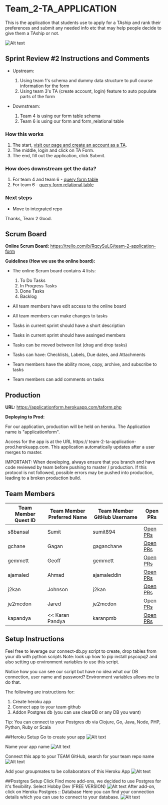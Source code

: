 # Team_2-TA_APPLICATION
This is the application that students use to apply for a TAship and rank their preferences and submit any needed info etc that may help people decide to give them a TAship or not. 

![Alt text](https://github.com/UWaterlooMSCI342/Team_2-TA_APPLICATION/blob/master/img/team2_deezed.png "Team 2")

## Sprint Review #2 Instructions and Comments

* Upstream:
	1. Using team 1's schema and dummy data structure to pull course information for the form
	2. Using team 3's TA (create account, login) feature to auto populate parts of the form

* Downstream:
	1. Team 4 is using our form table schema 
	2. Team 6 is using our form and form_relational table 

### How this works
1. The start, [visit our page and create an account as a TA](https://applicationform.herokuapp.com/index.php).
2. The middle, login and click on TA Form.
3. The end, fill out the application, click Submit.

### How does downstream get the data?
1. For team 4 and team 6 - [query form table](https://applicationform.herokuapp.com/includes/query_form.php)
2. For team 6 - [query form relational table](https://applicationform.herokuapp.com/includes/query_form_relational.php)


### Next steps
* Move to integrated repo

Thanks,
Team 2 Good.



## Scrum Board
**Online Scrum Board:**  https://trello.com/b/RqcySuLG/team-2-application-form

**Guidelines (How we use the online board):**

* The online Scrum board contains 4 lists: 

	1. To Do Tasks
	2. In Progress Tasks
	3. Done Tasks
	4. Backlog
	
* All team members have edit access to the online board

* All team members can make changes to tasks

* Tasks in current sprint should have a short description

* Tasks in current sprint should have assinged members

* Tasks can be moved between list (drag and drop tasks)

* Tasks can have: Checklists, Labels, Due dates, and Attachments

* Team members have the ability move, copy, archive, and subscribe to tasks

* Team members can add comments on tasks


## Production
**URL:** https://applicationform.herokuapp.com/taform.php

**Deploying to Prod:**

For our application, production will be held on heroku. The Application name is "applicationform".

Access for the app is at the URL https:// team-2-ta-application-prod.herokuapp.com. This application automatically updates after a user merges to master. 


IMPORTANT: When developing, always ensure that you branch and have code reviewed by team before pushing to master / production. If this protocol is not followed, possible errors may be pushed into production, leading to a broken production build.

## Team Members
| Team Member Quest ID  | Team Member Preferred Name | Team Member GitHub Username | Open PRs |
| --------------------- | -------------------------- | --------------------------- | -------- |
| s8bansal | Sumit |sumit894| [Open PRs](https://github.com/Team_2-TA_APPLICATION/pulls/sumit894) |
| gchane | Gagan | gaganchane | [Open PRs](https://github.com/Team_2-TA_APPLICATION/pulls/gaganchane) |
| gemmett | Geoff | gemmett | [Open PRs](https://github.com/Team_2-TA_APPLICATION/pulls/gemmett) |
| ajamaled | Ahmad | ajamaleddin | [Open PRs](https://github.com/Team_2-TA_APPLICATION/pulls/ajamaleddin) |
| j2kan | Johnson | j2kan | [Open PRs](https://github.com/Team_2-TA_APPLICATION/pulls/j2kan) |
| je2mcdon | Jared | je2mcdon | [Open PRs](https://github.com/UWaterlooMSCI342/Team_2-TA_APPLICATION/pulls/je2mcdon) |
| kapandya | << Karan Pandya | karanpmb | [Open PRs](https://github.com/UWaterlooMSCI342/Team_2-TA_APPLICATION/pulls/karanpmb) |


## Setup Instructions
Feel free to leverage our connect-db.py script to create, drop tables from your db with python scripts
Note: look up how to pip install psycopq2 and also setting up environment variables to use this script.

Notice how you can see our script but have no idea what our DB connection, user name and password? 
Environment variables allows me to do that.

The following are instructions for:

1. Create heroku app
2. Connect app to your team github
3. Addon Postgres db (you can use clearDB or any DB you want)

Tip: You can connect to your Postgres db via Clojure, Go,  Java,  Node, PHP,  Python,  Ruby or  Scala 

##Heroku Setup
Go to create your app
![Alt text](https://github.com/UWaterlooMSCI342/Team_2-TA_APPLICATION/blob/master/img/p1-Create_New_App_Heroku.png "Part 1")

Name your app name
![Alt text](https://github.com/UWaterlooMSCI342/Team_2-TA_APPLICATION/blob/master/img/p2-Create_app.png "Part 2")

Connect this app to your TEAM GitHub, search for your team repo name
![Alt text](https://github.com/UWaterlooMSCI342/Team_2-TA_APPLICATION/blob/master/img/p3-Connect_github.png "Part 3")

Add your groupmates to be collaborators of this Heroku App
![Alt text](https://github.com/UWaterlooMSCI342/Team_2-TA_APPLICATION/blob/master/img/p3-2-Add-Collaborators.png "Part 3.2")


##Postgres Setup
Click Find more add-ons, we decided to use Postgres for it's flexibility. Select Hobby Dev (FREE VERSION)
![Alt text](https://github.com/UWaterlooMSCI342/Team_2-TA_APPLICATION/blob/master/img/p4-Create_Postgres_db.png "Part 4")
After add-on, click on Heroku Postgres :: Database 
Here you can find your connection details which you can use to connect to your database.
![Alt text](https://github.com/UWaterlooMSCI342/Team_2-TA_APPLICATION/blob/master/img/p5-Connection_settings.png "Part 5")

